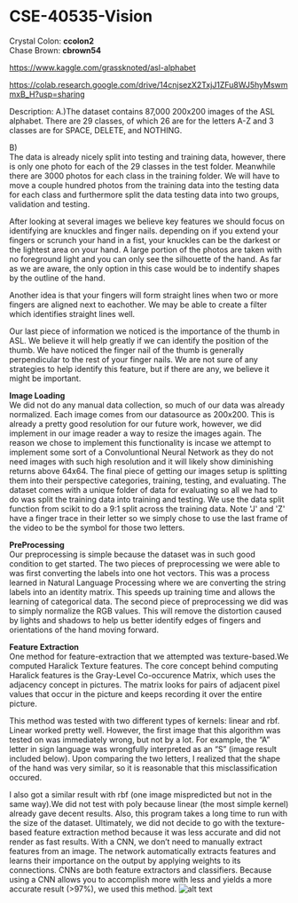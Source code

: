 # CSE-40535-Vision

Crystal Colon: **ccolon2**  
Chase Brown: **cbrown54**

https://www.kaggle.com/grassknoted/asl-alphabet

https://colab.research.google.com/drive/14cnjsezX2TxjJ1ZFu8WJ5hyMswmmxB_H?usp=sharing

Description:
A.)The dataset contains 87,000 200x200 images of the ASL alphabet. There are 29 classes, of which 26 are for the letters A-Z and 3 classes are for SPACE, DELETE, and NOTHING.

B)  
   The data is already nicely split into testing and training data, however, there is only one photo for each of the 29 classes in the test folder.  Meanwhile there are 3000 photos for each class in the training folder.  We will have to move a couple hundred photos from the training data into the testing data for each class and furthermore split the data testing data into two groups, validation and testing.
  
After looking at several images we believe key features we should focus on identifying are knuckles and finger nails.  depending on if you extend your fingers or scrunch your hand in a fist, your knuckles can be the darkest or the lightest area on your hand.  A large portion of the photos are taken with no foreground light and you can only see the silhouette of the hand.  As far as we are aware, the only option in this case would be to indentify shapes by the outline of the hand.  

Another idea is that your fingers will form straight lines when two or more fingers are aligned next to eachother.  We may be able to create a filter which identifies straight lines well.  

Our last piece of information we noticed is the importance of the thumb in ASL.  We believe it will help greatly if we can identify the position of the thumb.  We have noticed the finger nail of the thumb is generally perpendicular to the rest of your finger nails.  We are not sure of any strategies to help identify this feature, but if there are any, we believe it might be important.

**Image Loading**  
We did not do any manual data collection, so much of our data was already normalized. Each image comes from our datasource as 200x200. This is already a pretty good resolution for our future work, however, we did implement in our image reader a way to resize the images again. The reason we chose to implement this functionality is incase we attempt to implement some sort of a Convoluntional Neural Network as they do not need images with such high resolution and it will likely show diminishing returns above 64x64.  The final piece of getting our images setup is splitting them into their perspective categories, training, testing, and evaluating. The dataset comes with a unique folder of data for evaluating so all we had to do was split the training data into training and testing. We use the data split function from scikit to do a 9:1 split across the training data.  Note 'J' and 'Z' have a finger trace in their letter so we simply chose to use the last frame of the video to be the symbol for those two letters.

**PreProcessing**  
Our preprocessing is simple because the dataset was in such good condition to get started. The two pieces of preprocessing we were able to was first converting the labels into one hot vectors. This was a process learned in Natural Language Processing where we are converting the string labels into an identity matrix. This speeds up training time and allows the learning of categorical data.  The second piece of preprocessing we did was to simply normalize the RGB values.  This will remove the distortion caused by lights and shadows to help us better identify edges of fingers and orientations of the hand moving forward.  

**Feature Extraction**  
One method for feature-extraction that we attempted was texture-based.We computed Haralick Texture features. The core concept behind computing Haralick features is the Gray-Level Co-occurence Matrix, which uses the adjacency concept in pictures.
The matrix looks for pairs of adjacent pixel values that occur in the picture and keeps recording it over the entire picture.  

This method was tested with two different types of kernels: linear and rbf.
Linear worked pretty well. However, the first image that this algorithm was tested on was immediately wrong, but not by a lot. For example, the “A” letter in sign language was wrongfully interpreted as an “S” (image result included below). Upon comparing the two letters, I realized that the shape of the hand was very similar, so it is reasonable that this misclassification occured.  

I also got a similar result with rbf (one image mispredicted but not in the same way).We did not test with poly because linear (the most simple kernel) already gave decent results. Also, this program takes a long time to run with the size of the dataset. Ultimately, we did not decide to go with the texture-based feature extraction method because it was less accurate and did not render as fast results. With a CNN, we don’t need to manually extract features from an image. The network automatically extracts features and learns their importance on the output by applying weights to its connections. CNNs are both feature extractors and classifiers. Because using a CNN allows you to accomplish more with less and yields a more accurate result (>97%), we used this method. 
![alt text](https://github.com/chaseBrown/CSE-40535-Vision/blob/main/image.jpg?raw=true)
